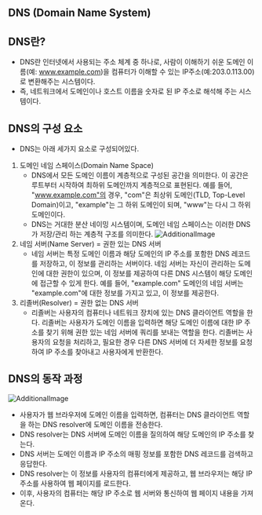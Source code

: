 ## DNS (Domain Name System)

## DNS란?
- DNS란 인터넷에서 사용되는 주소 체계 중 하나로, 사람이 이해하기 쉬운 도메인 이름(예: www.example.com)을 컴퓨터가 이해할 수 있는 IP주소(예:203.0.113.00)로 변환해주는 시스템이다.
- 즉, 네트워크에서 도메인이나 호스트 이름을 숫자로 된 IP 주소로 해석해 주는 시스템이다.

## DNS의 구성 요소
- DNS는 아래 세가지 요소로 구성되어있다. 
1. 도메인 네임 스페이스(Domain Name Space)
   -  DNS에서 모든 도메인 이름이 계층적으로 구성된 공간을 의미한다. 이 공간은 루트부터 시작하여 최하위 도메인까지 계층적으로 표현된다. 예를 들어, "www.example.com"의 경우, "com"은 최상위 도메인(TLD, Top-Level Domain)이고, "example"는 그 하위 도메인이 되며, "www"는 다시 그 하위 도메인이다.
   -  DNS는 거대한 분산 네이밍 시스템이며, 도메인 네임 스페이스는 이러한 DNS가 저장/관리 하는 계층적 구조를 의미한다.
![AdditionalImage](https://i0.wp.com/hanamon.kr/wp-content/uploads/2022/04/%E1%84%83%E1%85%A9%E1%84%86%E1%85%A6%E1%84%8B%E1%85%B5%E1%86%AB-%E1%84%82%E1%85%A6%E1%84%8B%E1%85%B5%E1%86%B7-%E1%84%89%E1%85%B3%E1%84%91%E1%85%A6%E1%84%8B%E1%85%B5%E1%84%89%E1%85%B3-Domain-Name-Space.png?resize=768%2C697&ssl=1)
2. 네임 서버(Name Server) = 권한 있는 DNS 서버
   - 네임 서버는 특정 도메인 이름과 해당 도메인의 IP 주소를 포함한 DNS 레코드를 저장하고, 이 정보를 관리하는 서버이다. 네임 서버는 자신이 관리하는 도메인에 대한 권한이 있으며, 이 정보를 제공하여 다른 DNS 시스템이 해당 도메인에 접근할 수 있게 한다. 예를 들어, "example.com" 도메인의 네임 서버는 "example.com"에 대한 정보를 가지고 있고, 이 정보를 제공한다.
3. 리졸버(Resolver) = 권한 없는 DNS 서버
   - 리졸버는 사용자의 컴퓨터나 네트워크 장치에 있는 DNS 클라이언트 역할을 한다. 리졸버는 사용자가 도메인 이름을 입력하면 해당 도메인 이름에 대한 IP 주소를 찾기 위해 권한 있는 네임 서버에 쿼리를 보내는 역할을 한다. 리졸버는 사용자의 요청을 처리하고, 필요한 경우 다른 DNS 서버에 더 자세한 정보를 요청하여 IP 주소를 찾아내고 사용자에게 반환한다.

## DNS의 동작 과정
![AdditionalImage](https://i0.wp.com/hanamon.kr/wp-content/uploads/2022/04/DNS-%E1%84%83%E1%85%A9%E1%86%BC%E1%84%8C%E1%85%A1%E1%86%A8%E1%84%80%E1%85%AA%E1%84%8C%E1%85%A5%E1%86%BC.png?resize=1280%2C575&ssl=1)

- 사용자가 웹 브라우저에 도메인 이름을 입력하면, 컴퓨터는 DNS 클라이언트 역할을 하는 DNS resolver에 도메인 이름을 전송한다.
- DNS resolver는 DNS 서버에 도메인 이름을 질의하여 해당 도메인의 IP 주소를 찾는다.
- DNS 서버는 도메인 이름과 IP 주소의 매핑 정보를 포함한 DNS 레코드를 검색하고 응답한다.
- DNS resolver는 이 정보를 사용자의 컴퓨터에게 제공하고, 웹 브라우저는 해당 IP 주소를 사용하여 웹 페이지를 로드한다.
- 이후, 사용자의 컴퓨터는 해당 IP 주소로 웹 서버와 통신하여 웹 페이지 내용을 가져온다.